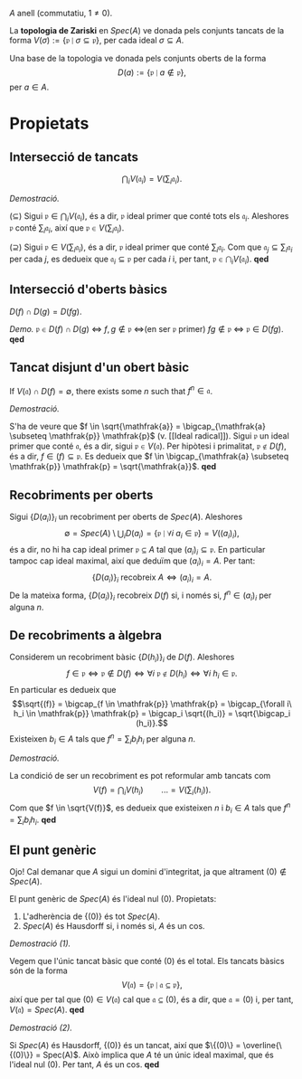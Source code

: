 $A$ anell (commutatiu, $1 \neq 0$).

La **topologia de Zariski** en $Spec(A)$ ve donada pels conjunts tancats de la forma $V(\sigma) := \{\mathfrak{p} \mid \sigma \subseteq \mathfrak{p}\}$, per cada ideal $\sigma \subseteq A$.

Una base de la topologia ve donada pels conjunts oberts de la forma $$D(a) := \{\mathfrak{p} \mid a \notin \mathfrak{p}\},$$per $a \in A$.

# Propietats

## Intersecció de tancats

$$\bigcap_i V(\mathfrak{a}_i) = V\left(\sum_i \mathfrak{a}_i\right).$$

*Demostració.*

($\subseteq$) Sigui $\mathfrak{p} \in \bigcap_i V(\mathfrak{a}_i)$, és a dir, $\mathfrak{p}$ ideal primer que conté tots els $\mathfrak{a}_i$. Aleshores $\mathfrak{p}$ conté $\sum_i \mathfrak{a}_i$, així que $\mathfrak{p} \in V(\sum_i \mathfrak{a}_i)$.

($\supseteq$) Sigui $\mathfrak{p} \in V(\sum_i \mathfrak{a}_i)$, és a dir, $\mathfrak{p}$ ideal primer que conté $\sum_i \mathfrak{a}_i$. Com que $\mathfrak{a}_j \subseteq \sum_i \mathfrak{a}_i$ per cada $j$, es dedueix que $\mathfrak{a}_i \subseteq \mathfrak{p}$ per cada $i$ i, per tant, $\mathfrak{p} \in \bigcap_i V(\mathfrak{a}_i)$. **qed**

## Intersecció d'oberts bàsics

$D(f) \cap D(g) = D(fg)$.

*Demo.* $\mathfrak{p} \in D(f) \cap D(g)$ <=> $f, g \notin \mathfrak{p}$ <=>(en ser $\mathfrak{p}$ primer) $fg \notin \mathfrak{p}$ <=> $\mathfrak{p} \in D(fg)$. **qed**

## Tancat disjunt d'un obert bàsic

If $V(\mathfrak{a}) \cap D(f) = \emptyset$, there exists some $n$ such that $f^n \in \mathfrak{a}$.

*Demostració.*

S'ha de veure que $f \in \sqrt{\mathfrak{a}} = \bigcap_{\mathfrak{a} \subseteq \mathfrak{p}} \mathfrak{p}$ (v. [[Ideal radical]]). Sigui $\mathfrak{p}$ un ideal primer que conté $\mathfrak{a}$, és a dir, sigui $\mathfrak{p} \in V(\mathfrak{a})$. Per hipòtesi i primalitat, $\mathfrak{p} \notin D(f)$, és a dir, $f \in (f) \subseteq \mathfrak{p}$. Es dedueix que $f \in \bigcap_{\mathfrak{a} \subseteq \mathfrak{p}} \mathfrak{p} = \sqrt{\mathfrak{a}}$. **qed**

## Recobriments per oberts

Sigui $\{D(a_i)\}_i$ un recobriment per oberts de $Spec(A)$. Aleshores$$\emptyset = Spec(A) \setminus \bigcup_i D(a_i) = \{ \mathfrak{p} \mid \forall i\ a_i \in \mathfrak{p} \} = V((a_i)_i),$$és a dir, no hi ha cap ideal primer $\mathfrak{p} \subseteq A$ tal que $(a_i)_i \subseteq \mathfrak{p}$. En particular tampoc cap ideal maximal, així que deduïm que $(a_i)_i = A$. Per tant:$$\{D(a_i)\}_i \mbox{ recobreix } A \iff (a_i)_i = A.$$
De la mateixa forma, $\{D(a_i)\}_i$ recobreix $D(f)$ si, i només si, $f^n \in (a_i)_i$ per alguna $n$.

## De recobriments a àlgebra

Considerem un recobriment bàsic $\{D(h_i)\}_i$ de $D(f)$. Aleshores$$f \in \mathfrak{p} \iff \mathfrak{p} \notin D(f) \iff \forall i\ \mathfrak{p} \notin D(h_i) \iff \forall i\ h_i \in \mathfrak{p}.$$
En particular es dedueix que$$\sqrt{(f)} = \bigcap_{f \in \mathfrak{p}} \mathfrak{p} = \bigcap_{\forall i\ h_i \in \mathfrak{p}} \mathfrak{p} = \bigcap_i \sqrt{(h_i)} = \sqrt{\bigcap_i (h_i)}.$$
Existeixen $b_i \in A$ tals que $f^n = \sum_i b_i h_i$ per alguna $n$.

*Demostració.*

La condició de ser un recobriment es pot reformular amb tancats com $$V(f) = \bigcap_i V(h_i) \qquad ...= V\left(\sum_i (h_i)\right).$$
Com que $f \in \sqrt{V(f)}$, es dedueix que existeixen $n$ i $b_i \in A$ tals que $f^n = \sum_i b_i h_i$. **qed**

## El punt genèric

Ojo! Cal demanar que $A$ sigui un domini d'integritat, ja que altrament $(0) \notin Spec(A)$.

El punt genèric de $Spec(A)$ és l'ideal nul $(0)$. Propietats:
1. L'adherència de $\{(0)\}$ és tot $Spec(A)$.
2. $Spec(A)$ és Hausdorff si, i només si, $A$ és un cos.

*Demostració (1).*

Vegem que l'únic tancat bàsic que conté $(0)$ és el total. Els tancats bàsics són de la forma$$V(\mathfrak{a}) = \{ \mathfrak{p} \mid \mathfrak{a} \subseteq \mathfrak{p} \},$$així que per tal que $(0) \in V(\mathfrak{a})$ cal que $\mathfrak{a} \subseteq (0)$, és a dir, que $\mathfrak{a}= (0)$ i, per tant, $V(\mathfrak{a}) = Spec(A)$. **qed**

*Demostració (2).*

Si $Spec(A)$ és Hausdorff, $\{(0)\}$ és un tancat, així que $\{(0)\} = \overline{\{(0)\}} = Spec(A)$. Això implica que $A$ té un únic ideal maximal, que és l'ideal nul $(0)$. Per tant, $A$ és un cos. **qed**